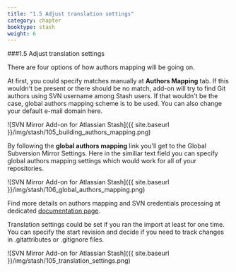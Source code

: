 ```yaml
---
title: "1.5 Adjust translation settings"
category: chapter
booktype: stash
weight: 6
---
```

###1.5 Adjust translation settings

There are four options of how authors mapping will be going on.

At first, you could specify matches manually at **Authors Mapping** tab.
If this wouldn't be present or there should be no match, add-on will try to find Git authors using SVN username among Stash users.
If that wouldn't be the case, global authors mapping scheme is to be used.
You can also change your default e-mail domain here.

![SVN Mirror Add-on for Atlassian Stash]({{ site.baseurl }}/img/stash/105_building_authors_mapping.png)

By following the **global authors mapping** link you'll get to the Global Subversion Mirror Settings. Here in the similiar text field you can specify global authors mapping settings which would work for all of your repositories.

![SVN Mirror Add-on for Atlassian Stash]({{ site.baseurl }}/img/stash/106_global_authors_mapping.png)

Find more details on authors mapping and SVN credentials processing at dedicated [documentation page](http://subgit.com/stash/import/authors.html).

Translation settings could be set if you ran the import at least for one time.
You can specify the start revision and decide if you need to track changes in .gitattributes or .gitignore files.

![SVN Mirror Add-on for Atlassian Stash]({{ site.baseurl }}/img/stash/105_translation_settings.png)

[](#up)